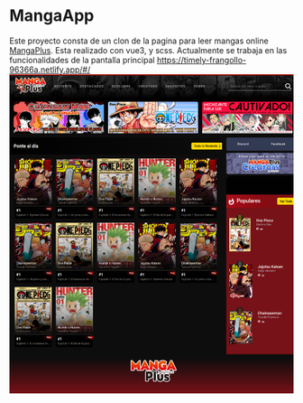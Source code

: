 # MangaApp 
Este proyecto consta de un clon de la pagina para leer mangas online <a href="https://mangaplus.shueisha.co.jp/updates">MangaPlus</a>.
Esta realizado con vue3, y scss.
Actualmente se trabaja en las funcionalidades de la pantalla principal
https://timely-frangollo-96366a.netlify.app/#/
<img src="./public/screenshotv2.png" alt="screenshotv2">


